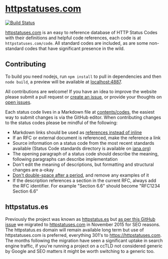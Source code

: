 # [httpstatuses.com][5]

[![Build Status](https://img.shields.io/circleci/project/citricsquid/httpstatuses.svg)](https://circleci.com/gh/citricsquid/httpstatuses)

[httpstatuses.com][5] is an easy to reference database of HTTP Status Codes with their definitions and helpful code references, each code is at `httpstatuses.com/code`. All standard codes are included, as are some non-standard codes that have significant presence in the wild.

## Contributing

To build you need nodejs, run `npm install` to pull in dependencies and then `node build`, a preview will be available at [localhost:4887][8].

All contributions are welcome! If you have an idea to improve the website please submit a pull request or [create an issue][1], or provide your thoughts on [open issues][1].

Each status code lives in a Markdown file at [contents/codes](contents/codes), the easiest way to submit changes is via the GitHub editor. When contributing changes to the status codes please be mindful of the following:

* Markdown links should be used as [references instead of inline][2]
* If an RFC or external document is referenced, make the reference a link
* Source information on a status code from the most recent standards available (Status Code standards directory is available on [iana.org][3])
* The opening paragraph of a status code should describe the meaning, following paragraphs can describe implementation
* Don't edit the meaning of descriptions, but formatting and structural changes are a-okay
* [Don't double-space after a period][4], and remove any examples of it
* If the description references a section in the current RFC, always add the RFC identifier. For example "Section 6.6" should become "RFC1234 Section 6.6"

## httpstatus.es

Previously the project was known as [httpstatus.es][6] but [as per this GitHub issue][7] we migrated to [httpstatuses.com][5] in November 2015 for SEO reasons. The httpstatus.es domain will remain available long term but use of httpstatuses.com is preferred, everything 301's to https://httpstatuses.com. The months following the migration have seen a significant uptake in search engine traffic, if you're running a project on a ccTLD not considered generic by Google and SEO matters it might be worth switching to a generic too.

[1]: <https://github.com/citricsquid/httpstatuses/issues>
[2]: <https://daringfireball.net/projects/markdown/syntax#link>
[3]: <http://www.iana.org/assignments/http-status-codes/http-status-codes.xhtml>
[4]: <http://www.slate.com/articles/technology/technology/2011/01/space_invaders.html>
[5]: <https://httpstatuses.com>
[6]: <https://httpstatus.es>
[7]: <https://github.com/citricsquid/httpstatuses/issues/29>
[8]: <http://localhost:4887>

